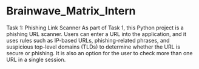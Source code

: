 # Brainwave_Matrix_Intern
Task 1: Phishing Link Scanner
As part of Task 1, this Python project is a phishing URL scanner. Users can enter a URL into the application, and it uses rules such as IP-based URLs, phishing-related phrases, and suspicious top-level domains (TLDs) to determine whether the URL is secure or phishing. It is also an option for the user to check more than one URL in a single session.

